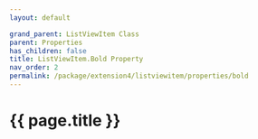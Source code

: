 ```yaml
---
layout: default

grand_parent: ListViewItem Class
parent: Properties
has_children: false
title: ListViewItem.Bold Property
nav_order: 2
permalink: /package/extension4/listviewitem/properties/bold
---
```

# {{ page.title }}